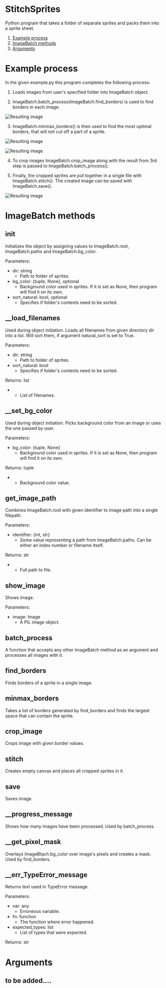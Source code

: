 # StitchSprites
Python program that takes a folder of separate sprites and packs them into a sprite sheet.

1. [Example process](#example-process)
2. [ImageBatch methods](#imagebatch-methods)
3. [Arguments](#arguments)

# Example process
In the given example.py this program completes the following process:

1) Loads images from user's specified folder into ImageBatch object. 

2) ImageBatch.batch_process(ImageBatch.find_borders) is used to find borders in each image.

![Resulting image](https://github.com/alisev/StitchSprites/blob/master/example%20images/borders.png)

3) ImageBatch.minmax_borders() is then used to find the most optimal borders, that will not cut off a part of a sprite.

![Resulting image](https://github.com/alisev/StitchSprites/blob/master/example%20images/optimal_border.png)

![Resulting image](https://github.com/alisev/StitchSprites/blob/master/example%20images/optimal_borders_2.png)

4) To crop images ImageBatch.crop_image along with the result from 3rd step is passed to ImageBatch.batch_process().

5) Finally, the cropped sprites are put together in a single file with ImageBatch.stitch(). The created image can be saved with ImageBatch.save().

![Resulting image](https://github.com/alisev/StitchSprites/blob/master/output/sprite_sheet.png)


# ImageBatch methods
## __init__
Initializes the object by assigning values to ImageBatch.root, ImageBatch.paths and ImageBatch.bg_color.

Parameters:
* dir: string
    - Path to folder of sprites.
* bg_color: {tuple, None}, optional
    - Background color used in sprites. If it is set as None, then program will find it on its own.
* sort_natural: bool, optional
    - Specifies if folder's contents need to be sorted.

## __load_filenames
Used during object initiation. Loads all filenames from given directory dir into a list. Will sort them, if argument natural_sort is set to True.

Parameters:
* dir: string
    - Path to folder of sprites.
* sort_natural: bool
    - Specifies if folder's contents need to be sorted.

Returns: list
*   - List of filenames.

## __set_bg_color
Used during object initiation. Picks background color from an image or uses the one passed by user.

Parameters:
* bg_color: {tuple, None}
    - Background color used in sprites. If it is set as None, then program will find it on its own.

Returns: tuple
*   - Background color value.

## get_image_path
Combines ImageBatch.root with given identifier to image path into a single filepath.

Parameters:
* identifier: {int, str}
    - Some value representing a path from ImageBatch.paths. Can be either an index number or filename itself.

Returns: str
*   - Full path to file.

## show_image
Shows image.

Parameters:
* image: Image
    - A PIL image object.

## batch_process
A function that accepts any other ImageBatch method as an argument and processes all images with it.

## find_borders
Finds borders of a sprite in a single image.

## minmax_borders
Takes a list of borders generated by find_borders and finds the largest space that can contain the sprite.

## crop_image
Crops image with given border values.

## stitch
Creates empty canvas and places all cropped sprites in it.

## save
Saves image.

## __progress_message
Shows how many images have been processed. Used by batch_process.

## __get_pixel_mask
Overlays ImageBtach.bg_color over image's pixels and creates a mask. Used by find_borders.

## __err_TypeError_message
Returns text used in TypeError message.

Parameters:
* var: any
    - Erroneous variable.
* fn: function
    - The function where error happened.
* expected_types: list
    - List of types that were expected.

Returns: str

# Arguments
## to be added....
